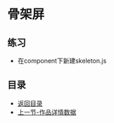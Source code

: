 # 骨架屏

## 练习

* 在component下新建skeleton.js

## 目录

* [返回目录](../../README.md)
* [上一节-作品详情数据](../day-47/作品详情数据.md)